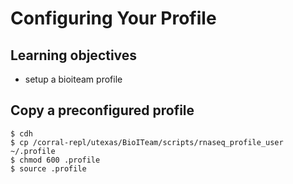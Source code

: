 # Configuring Your Profile

## Learning objectives
- setup a bioiteam profile


## Copy a preconfigured profile

~~~ {.bash}
$ cdh
$ cp /corral-repl/utexas/BioITeam/scripts/rnaseq_profile_user ~/.profile
$ chmod 600 .profile
$ source .profile
~~~

~~~ {.output}

~~~

